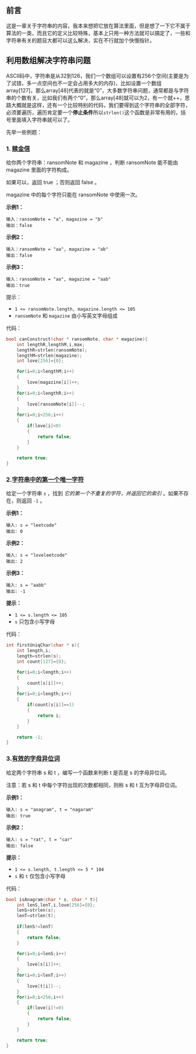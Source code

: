 ## 前言

这是一章关于字符串的内容，我本来想把它放在算法里面，但是想了一下它不属于算法的一类，而且它的定义比较特殊，基本上只用一种方法就可以搞定了，一些和字符串有关的题目大都可以这么解决，实在不行就加个快慢指针。

## 利用数组解决字符串问题

ASCII码中，字符串是从32到126，我们一个数组可以设置有256个空间(主要是为了试错，多一点空间也不一定会占用多大的内存)，比如设置一个数组array[127]，那么array[48]代表的就是“0”，大多数字符串问题，通常都是与字符串的个数有关，比如我们有两个“0”，那么array[48]就可以为2，有一个就++，思路大概就是这样，还有一个比较特别的代码，我们要得到这个字符串的全部字符，必须要遍历，遍历肯定要一个**停止条件**所以`strlen()`这个函数是非常有用的，括号里面填入字符串就可以了。

先举一些例题：

### 1. [赎金信](https://leetcode.cn/problems/ransom-note/)

给你两个字符串：ransomNote 和 magazine ，判断 ransomNote 能不能由 magazine 里面的字符构成。

如果可以，返回 true ；否则返回 false 。

magazine 中的每个字符只能在 ransomNote 中使用一次。

**示例1：**

```
输入：ransomNote = "a", magazine = "b"
输出：false
```

**示例2：**

```
输入：ransomNote = "aa", magazine = "ab"
输出：false
```

**示例3：**

```
输入：ransomNote = "aa", magazine = "aab"
输出：true
```

提示：

- `1 <= ransomNote.length, magazine.length <= 105`
- `ransomNote` 和 `magazine` 由小写英文字母组成

代码：

```C
bool canConstruct(char * ransomNote, char * magazine){
    int lengthR,lengthM,i,max;
    lengthR=strlen(ransomNote);
    lengthM=strlen(magazine);
    int love[256]={0};

    for(i=0;i<lengthM;i++)
    {
        love[magazine[i]]++;
    }
    for(i=0;i<lengthR;i++)
    {
        love[ransomNote[i]]--;
    }
    for(i=0;i<256;i++)
    {
        if(love[i]<0)
        {
            return false;
        }
    }

    return true;
}
```

### 2.[字符串中的第一个唯一字符](https://leetcode.cn/problems/first-unique-character-in-a-string/)

给定一个字符串 `s` ，找到 *它的第一个不重复的字符，并返回它的索引* 。如果不存在，则返回 `-1` 。

**示例1：**

```
输入: s = "leetcode"
输出: 0
```

**示例2：**

```
输入: s = "loveleetcode"
输出: 2
```

**示例3：**

```
输入: s = "aabb"
输出: -1
```

**提示：**

- `1 <= s.length <= 105`
- `s` 只包含小写字母

代码：

```C
int firstUniqChar(char * s){
    int length,i;
    length=strlen(s);
    int count[127]={0};

    for(i=0;i<length;i++)
    {
        count[s[i]]++;
    }
    for(i=0;i<length;i++)
    {
        if(count[s[i]]==1)
        {
            return i;
        }
    }

    return -1;
}
```

### 3.[有效的字母异位词](https://leetcode.cn/problems/valid-anagram/)

给定两个字符串 s 和 t ，编写一个函数来判断 t 是否是 s 的字母异位词。

注意：若 s 和 t 中每个字符出现的次数都相同，则称 s 和 t 互为字母异位词。

**示例1：**

```
输入: s = "anagram", t = "nagaram"
输出: true
```

**示例2：**

```
输入: s = "rat", t = "car"
输出: false
```

**提示：**

- `1 <= s.length, t.length <= 5 * 104`
- `s` 和 `t` 仅包含小写字母

 代码：

```C
bool isAnagram(char * s, char * t){
    int lenS,lenT,i,love[256]={0};
    lenS=strlen(s);
    lenT=strlen(t);
    
    if(lenS!=lenT)
    {
        return false;
    }

    for(i=0;i<lenS;i++)
    {
        love[s[i]]++;
    }
    for(i=0;i<lenT;i++)
    {
        love[t[i]]--;
    }
    for(i=0;i<256;i++)
    {
        if(love[i]!=0)
        {
            return false;
        }
    }

    return true;
}
```

